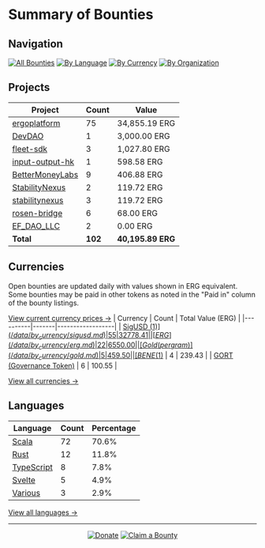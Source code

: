 <!-- GENERATED FILE - DO NOT EDIT DIRECTLY -->
<!-- Generated on: 2025-08-31 01:51:55 -->

# Summary of Bounties

## Navigation

[![All Bounties](https://img.shields.io/badge/All%20Bounties-102-blue)](/data/all.md) [![By Language](https://img.shields.io/badge/By%20Language-7-green)](/data/summary.md#languages) [![By Currency](https://img.shields.io/badge/By%20Currency-7-yellow)](/data/summary.md#currencies) [![By Organization](https://img.shields.io/badge/By%20Organization-9-orange)](/data/summary.md#projects)

## Projects

| Project | Count | Value |
|----------|-------|-------|
| [ergoplatform](/data/by_org/ergoplatform.md) | 75 | 34,855.19 ERG |
| [DevDAO](/data/by_org/devdao.md) | 1 | 3,000.00 ERG |
| [fleet-sdk](/data/by_org/fleet-sdk.md) | 3 | 1,027.80 ERG |
| [input-output-hk](/data/by_org/input-output-hk.md) | 1 | 598.58 ERG |
| [BetterMoneyLabs](/data/by_org/bettermoneylabs.md) | 9 | 406.88 ERG |
| [StabilityNexus](/data/by_org/stabilitynexus.md) | 2 | 119.72 ERG |
| [stabilitynexus](/data/by_org/stabilitynexus.md) | 3 | 119.72 ERG |
| [rosen-bridge](/data/by_org/rosen-bridge.md) | 6 | 68.00 ERG |
| [EF_DAO_LLC](/data/by_org/ef_dao_llc.md) | 2 | 0.00 ERG |
| **Total** | **102** | **40,195.89 ERG** |

## Currencies

Open bounties are updated daily with values shown in ERG equivalent. Some bounties may be paid in other tokens as noted in the "Paid in" column of the bounty listings.

[View current currency prices →](/data/currency_prices.md)
| Currency | Count | Total Value (ERG) |
|----------|-------|------------------|
| [SigUSD ($1)](/data/by_currency/sigusd.md) | 55 | 32778.41 |
| [ERG](/data/by_currency/erg.md) | 22 | 6550.00 |
| [Gold (per gram)](/data/by_currency/gold.md) | 5 | 459.50 |
| [BENE ($1)](/data/by_currency/bene.md) | 4 | 239.43 |
| [GORT (Governance Token)](/data/by_currency/gort.md) | 6 | 100.55 |

[View all currencies →](/data/by_currency/)

## Languages

| Language | Count | Percentage |
|----------|-------|------------|
| [Scala](/data/by_language/scala.md) | 72 | 70.6% |
| [Rust](/data/by_language/rust.md) | 12 | 11.8% |
| [TypeScript](/data/by_language/typescript.md) | 8 | 7.8% |
| [Svelte](/data/by_language/svelte.md) | 5 | 4.9% |
| [Various](/data/by_language/various.md) | 3 | 2.9% |

[View all languages →](/data/by_language/)



---

<div align="center">
  <p>
    <a href="../docs/donate.md"><img src="https://img.shields.io/badge/❤️%20Donate-F44336" alt="Donate"></a>
    <a href="../docs/bounty-submission-guide.md#reserving-a-bounty"><img src="https://img.shields.io/badge/🔒%20How%20To%20Claim-4CAF50" alt="Claim a Bounty"></a>
  </p>
</div>


<!-- END OF GENERATED CONTENT -->
